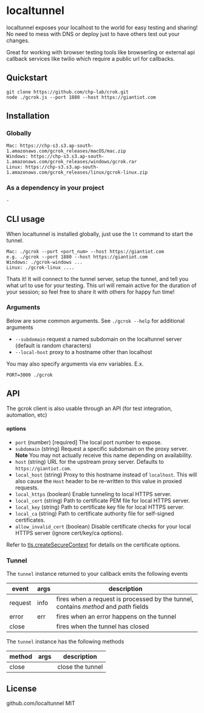 # localtunnel

localtunnel exposes your localhost to the world for easy testing and sharing! No need to mess with DNS or deploy just to have others test out your changes.

Great for working with browser testing tools like browserling or external api callback services like twilio which require a public url for callbacks.

## Quickstart

```
git clone https://github.com/chp-lab/crok.git
node ./gcrok.js --port 1880 --host https://giantiot.com
```

## Installation

### Globally

```
Mac: https://chp-s3.s3.ap-south-1.amazonaws.com/gcrok_releases/macOS/mac.zip
Windows: https://chp-s3.s3.ap-south-1.amazonaws.com/gcrok_releases/windows/gcrok.rar
Linux: https://chp-s3.s3.ap-south-1.amazonaws.com/gcrok_releases/linux/gcrok-linux.zip
```

### As a dependency in your project

```
-
```

## CLI usage

When localtunnel is installed globally, just use the `lt` command to start the tunnel.

```
Mac: ./gcrok --port <port_num> --host https://giantiot.com 
e.g. ./gcrok --port 1880 --host https://giantiot.com
Windows: ./gcrok-windows ...
Linux: ./gcrok-linux ....
```

Thats it! It will connect to the tunnel server, setup the tunnel, and tell you what url to use for your testing. This url will remain active for the duration of your session; so feel free to share it with others for happy fun time!

### Arguments

Below are some common arguments. See `./gcrok --help` for additional arguments

- `--subdomain` request a named subdomain on the localtunnel server (default is random characters)
- `--local-host` proxy to a hostname other than localhost

You may also specify arguments via env variables. E.x.

```
PORT=3000 ./gcrok
```

## API

The gcrok client is also usable through an API (for test integration, automation, etc)

#### options

- `port` (number) [required] The local port number to expose.
- `subdomain` (string) Request a specific subdomain on the proxy server. **Note** You may not actually receive this name depending on availability.
- `host` (string) URL for the upstream proxy server. Defaults to `https://giantiot.com`.
- `local_host` (string) Proxy to this hostname instead of `localhost`. This will also cause the `Host` header to be re-written to this value in proxied requests.
- `local_https` (boolean) Enable tunneling to local HTTPS server.
- `local_cert` (string) Path to certificate PEM file for local HTTPS server.
- `local_key` (string) Path to certificate key file for local HTTPS server.
- `local_ca` (string) Path to certificate authority file for self-signed certificates.
- `allow_invalid_cert` (boolean) Disable certificate checks for your local HTTPS server (ignore cert/key/ca options).

Refer to [tls.createSecureContext](https://nodejs.org/api/tls.html#tls_tls_createsecurecontext_options) for details on the certificate options.

### Tunnel

The `tunnel` instance returned to your callback emits the following events

| event   | args | description                                                                          |
| ------- | ---- | ------------------------------------------------------------------------------------ |
| request | info | fires when a request is processed by the tunnel, contains _method_ and _path_ fields |
| error   | err  | fires when an error happens on the tunnel                                            |
| close   |      | fires when the tunnel has closed                                                     |

The `tunnel` instance has the following methods

| method | args | description      |
| ------ | ---- | ---------------- |
| close  |      | close the tunnel |

## License
github.com/localtunnel
MIT
